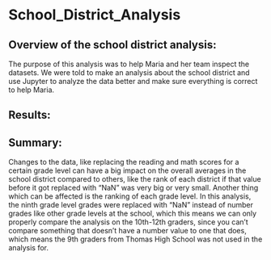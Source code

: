 # School_District_Analysis
## Overview of the school district analysis:
The purpose of this analysis was to help Maria and her team inspect the datasets. We were told to make an analysis about the school district and use Jupyter to analyze the data better and make sure everything is correct to help Maria.

## Results:


## Summary:
Changes to the data, like replacing the reading and math scores for a certain grade level can have a big impact on the overall averages in the school district compared to others, like the rank of each district if that value before it got replaced with “NaN” was very big or very small. Another thing which can be affected is the ranking of each grade level. In this analysis, the ninth grade level grades were replaced with “NaN” instead of number grades like other grade levels at the school, which this means we can only properly compare the analysis on the 10th-12th graders, since you can’t compare something that doesn’t have a number value to one that does, which means the 9th graders from Thomas High School was not used in the analysis for.
